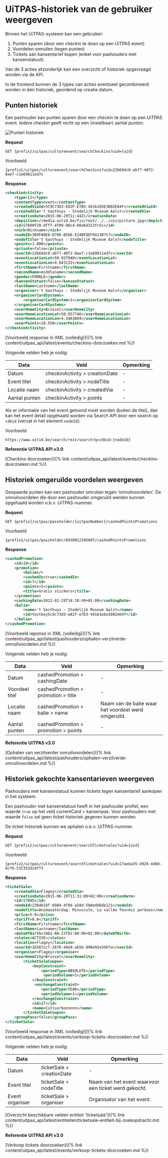 ---
---

# UiTPAS-historiek van de gebruiker weergeven

Binnen het UiTPAS-systeem kan een gebruiker:
1. Punten sparen (door een checkin te doen op een UiTPAS event)
2. Voordelen omruilen (tegen punten)
3. Tickets aan kansentarief kopen (enkel voor pashouders met kansenstatuut).

Van de 3 acties afzonderlijk kan een overzicht of historiek opgevraagd worden via de API.

In de frontend kunnen de 3 types van acties eventueel gecombineerd worden in één historiek, geordend op creatie datum.

## Punten historiek

Een pashouder kan punten sparen door een checkin te doen op een UiTPAS event. Iedere checkin geeft recht op een (instelbaar) aantal punten.

![Punten historiek](/img/uitpas_api-mijn-uitpas-historiek-punten.png "Punten historiek")

**Request**

```
GET {prefix}/uitpas/cultureevent/searchCheckins?uid={uid}
```

Voorbeeld

```
{prefix}/uitpas/cultureevent/searchCheckins?uid=22b69dc0-abf7-40f2-8ae7-c1e69811ed7c
```

**Response**

~~~ xml
<checkinActivity>
    <type>12</type>
    <contentType>event</contentType>
    <createdViaId>5C9C73D3-E82F-E7B3-44161E6E3802E64F</createdViaId>
    <createdVia>'t Gasthuys - Stedelijk Museum Aalst</createdVia>
    <creationDate>2015-06-29T11:44Z</creationDate>
    <depiction>//media.uitid.be/fis/rest/../../uiv/picture.jpg</depiction>
    <id>57b00f28-dfff-4f09-90c4-08a6d313fc5c</id>
    <nick>Nickname</nick>
    <nodeID>389FA8E8-D766-B566-E24BF8EF8413B7C7</nodeID>
    <nodeTitle>'t Gasthuys - Stedelijk Museum Aalst</nodeTitle>
    <points>1.000</points>
    <private>false</private>
    <userId>22b69dc0-abf7-40f2-8ae7-c1e69811ed7c</userId>
    <eventLocationLat>50.937940</eventLocationLat>
    <eventLocationLon>4.043132</eventLocationLon>
    <firstName>Firstname</firstName>
    <secondName>middlename</secondName>
    <gender>FEMALE</gender>
    <kansenStatuut>false</kansenStatuut>
    <lastName>Lastname</lastName>
    <organiser>'t Gasthuys - Stedelijk Museum Aalst</organiser>
    <organiserCardSystems>
        <organiserCardSystem>1</organiserCardSystem>
    </organiserCardSystems>
    <userHomeCity>Brussel</userHomeCity>
    <userHomeLocationLat>50.857746</userHomeLocationLat>
    <userHomeLocationLon>4.3463604</userHomeLocationLon>
    <userPoints>10.550</userPoints>
</checkinActivity>
~~~

[Voorbeeld response in XML (volledig)]({% link content/uitpas_api/latest/events/checkins-doorzoeken.md %})


Volgende velden heb je nodig:

| Data | Veld | Opmerking |
| --- | --- | --- |
| Datum | checkinActivity > creationDate | - |
| Event titel | checkinActivity > nodeTitle | - |
| Locatie naam | checkinActivity > createdVia | - |
| Aantal punten | checkinActivity > points | - |

Als er informatie van het event getoond moet worden (buiten de titel), dan kan het event detail opgehaald worden via Search API door een search op ```cdbid``` (vervat in het element ```nodeId```):

Voorbeeld

```
https://www.uitid.be/search/rest/search?q=cdbid:{nodeId}
```

**Referentie UiTPAS API v3.0**

[Checkins doorzoeken]({% link content/uitpas_api/latest/events/checkins-doorzoeken.md %})

## Historiek omgeruilde voordelen weergeven

Gespaarde punten kan een pashouder omruilen tegen ‘omruilvoordelen’.
De omruilvoordelen die door een pashouder omgeruild werden kunnen opgehaald worden o.b.v. UiTPAS-nummer.

**Request**

```
GET {prefix}/uitpas/passholder/{uitpasNumber}/cashedPointsPromotions
```

Voorbeeld

```
{prefix}/uitpas/passholder/0930012345607/cashedPointsPromotions
```

**Response**

~~~ xml
<cashedPromotion>
    <id>18</id>
    <promotion>
        <balies/>
        <cashedIn>true</cashedIn>
        <id>7</id>
        <points>5</points>
        <title>Gratis stickers</title>
    </promotion>
    <cashingDate>2012-02-29T14:18:49+01:00</cashingDate>
    <balie>
        <name>'t Gasthuys - Stedelijk Museum Aalst</name>
        <id>testkey5c9c73d3-e82f-e7b3-44161e6e3802e64f</id>
    </balie>
</cashedPromotion>
~~~

[Voorbeeld reponse in XML (volledig)]({% link content/uitpas_api/latest/pashouders/ophalen-verzilverde-omruilvoordelen.md %})

Volgende velden heb je nodig:

| Data | Veld | Opmerking |
| --- | --- | --- |
| Datum | cashedPromotion > cashingDate | - |
| Voordeel titel | cashedPromotion > promotion > title | - |
| Locatie naam | cashedPromotion > balie > name | Naam van de balie waar het voordeel werd omgeruild. |
| Aantal punten | cashedPromotion > promotion > points | - |

**Referentie UiTPAS v3.0**

[Ophalen van verzilverder omruilvoordelen]({% link content/uitpas_api/latest/pashouders/ophalen-verzilverde-omruilvoordelen.md %})

## Historiek gekochte kansentarieven weergeven

Pashouders met kansenstatuut kunnen tickets tegen kansentarief aankopen in het systeem.

Een pashouder met kansenstatuut heeft in het pashouder profiel, een waarde ```true``` op het veld currentCard > kansenpas.  Voor pashouders met waarde ```false``` zal geen ticket historiek gegeven kunnen worden.

De ticket historiek kunnen we ophalen o.b.v. UiTPAS-nummer.

**Request**

```
GET {prefix}/uitpas/cultureevent/searchTicketsales?uid={uid}
```

Voorbeeld

```
{prefix}/uitpas/cultureevent/searchTicketsales?uid=17aeba35-d926-4d60-8cf6-532353dc8ff3
```

**Response**

~~~ xml
<ticketSale>
    <createdVia>Flagey</createdVia>
    <creationDate>2015-06-19T11:31:09+02:00</creationDate>
    <id>17005</id>
    <nodeId>2364619f-6984-4f0d-a28d-5b0edd6de121</nodeId>
    <nodeTitle>Animazaterdag: Minuscule, La vallée fourmis perdues</nodeTitle>
    <price>5.0</price>
    <tariff>0.0</tariff>
    <firstName>Firstname</firstName>
    <lastName>Lastname</lastName>
    <dateOfBirth>1982-08-23T02:00:00+02:00</dateOfBirth>
    <status>ACTIVE</status>
    <location>Flagey</location>
    <userId>1b567cc7-26f8-44e9-ab5b-990e92e34bfa</userId>
    <organiser>Flagey</organiser>
    <userHomeCity>Brussel</userHomeCity>
        <ticketSaleCoupon>
            <buyConstraint>
                <periodType>ABSOLUTE</periodType>
                 <periodVolume>1</periodVolume>
            </buyConstraint>
             <exchangeConstraint>
                <periodType>YEAR</periodType>
                <periodVolume>1</periodVolume>
            </exchangeConstraint>
            <id>27</id>
            <name>Cultuurbonnnnn</name>
        </ticketSaleCoupon>
    <groupPass>false</groupPass>
</ticketSale>
~~~

[Voorbeeld response in XML (volledig)]({% link content/uitpas_api/latest/events/verkoop-tickets-doorzoeken.md %})

Volgende velden heb je nodig:

| Data | Veld | Opmerking |
| --- | --- | --- |
| Datum | ticketSale > creationDate | - |
| Event titel | ticketSale > nodeTitle | Naam van het event waarvoor een ticket werd gekocht. |
| Event organiser | ticketSale > organiser | Organisator van het event. |

[Overzicht beschikbare velden entiteit 'ticketsale']({% link content/uitpas_api/latest/entiteiten/ticketsale-entiteit-bij-zoekopdracht.md %})

**Referentie UiTPAS API v3.0**

[Verkoop tickets doorzoeken]({% link content/uitpas_api/latest/events/verkoop-tickets-doorzoeken.md %})


